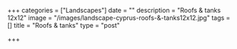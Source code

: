 +++
categories = ["Landscapes"]
date = ""
description = "Roofs & tanks 12x12"
image = "/images/landscape-cyprus-roofs-&-tanks12x12.jpg"
tags = []
title = "Roofs & tanks"
type = "post"

+++
